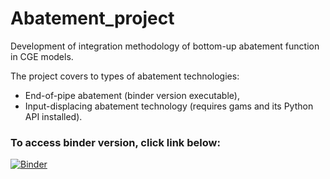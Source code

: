 # Abatement_project
Development of integration methodology of bottom-up abatement function in CGE models. 

The project covers to types of abatement technologies:
* End-of-pipe abatement (binder version executable),
* Input-displacing abatement technology (requires gams and its Python API installed). 

### To access binder version, click link below:

[![Binder](https://mybinder.org/badge_logo.svg)](https://mybinder.org/v2/gh/ChampionApe/Abatement_project/master?urlpath=lab)
